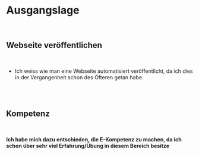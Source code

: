 
# Ausgangslage

<br>

## Webseite veröffentlichen
<br>

- Ich weiss wie man eine Webseite automatisiert veröffentlicht, da ich dies in der Vergangenheit schon des Öfteren getan habe.

<br>
<br>

## Kompetenz
<br>

**Ich habe mich dazu entschieden, die E-Kompetenz zu machen, da ich schon über sehr viel Erfahrung/Übung in diesem Bereich besitze**